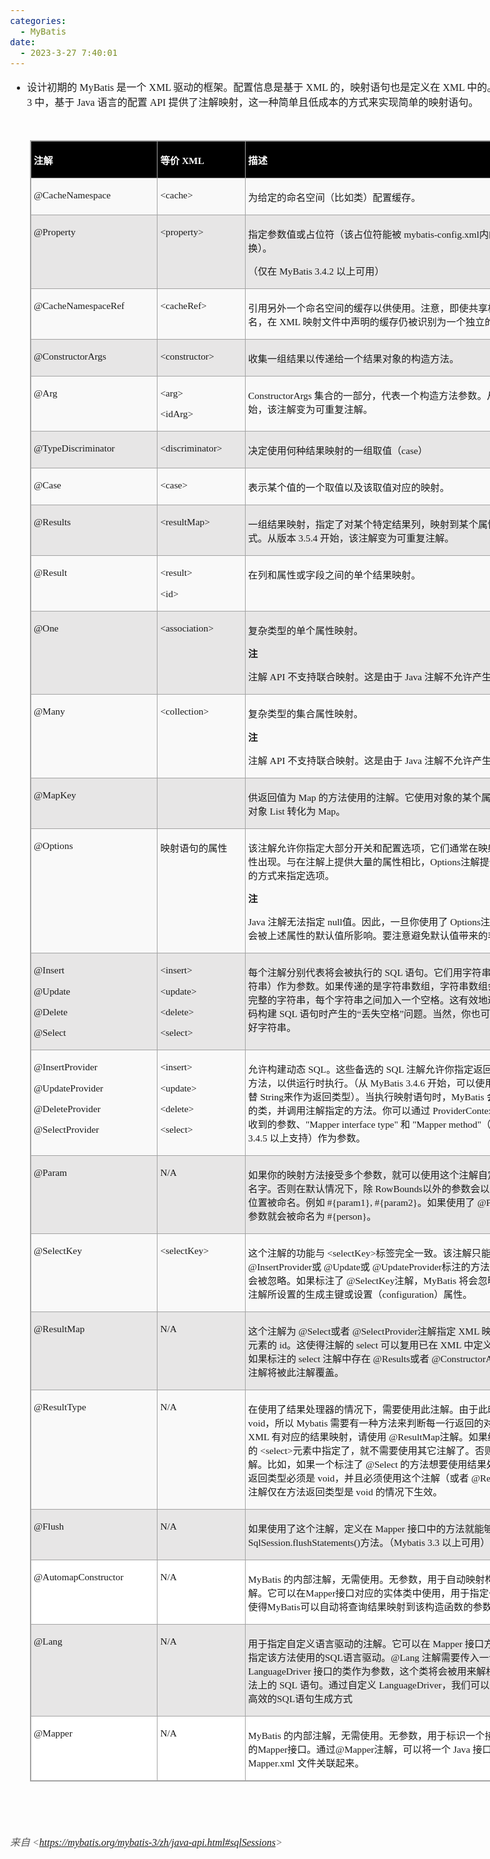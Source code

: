 ```yaml
---
categories:
  - MyBatis
date:
  - 2023-3-27 7:40:01
---
```


<body lang=zh-CN style='font-family:"Microsoft YaHei UI";font-size:12.0pt'>
<!--StartFragment-->

<div style='direction:ltr;border-width:100%'>

<div style='direction:ltr;margin-top:0in;margin-left:0in;width:9.0687in'>

<div style='direction:ltr;margin-top:0in;margin-left:0in;width:9.0687in'>

<ul type=disc style='direction:ltr;unicode-bidi:embed;margin-top:0in;
 margin-bottom:0in'>
 <li style='margin-top:0;margin-bottom:0;vertical-align:middle'><span
     style='font-family:"Microsoft YaHei UI";font-size:12.0pt'>设计初期的</span><span
     style='font-family:"Comic Sans MS";font-size:12.0pt'> MyBatis </span><span
     style='font-family:"Microsoft YaHei UI";font-size:12.0pt'>是一个</span><span
     style='font-family:"Comic Sans MS";font-size:12.0pt'> XML </span><span
     style='font-family:"Microsoft YaHei UI";font-size:12.0pt'>驱动的框架。配置信息是基于</span><span
     style='font-family:"Comic Sans MS";font-size:12.0pt'> XML </span><span
     style='font-family:"Microsoft YaHei UI";font-size:12.0pt'>的，映射语句也是定义在</span><span
     style='font-family:"Comic Sans MS";font-size:12.0pt'> XML </span><span
     style='font-family:"Microsoft YaHei UI";font-size:12.0pt'>中的。而在</span><span
     style='font-family:"Comic Sans MS";font-size:12.0pt'> MyBatis 3 </span><span
     style='font-family:"Microsoft YaHei UI";font-size:12.0pt'>中，基于</span><span
     style='font-family:"Comic Sans MS";font-size:12.0pt'> Java </span><span
     style='font-family:"Microsoft YaHei UI";font-size:12.0pt'>语言的配置</span><span
     style='font-family:"Comic Sans MS";font-size:12.0pt'> API </span><span
     style='font-family:"Microsoft YaHei UI";font-size:12.0pt'>提供了注解映射，这一种简单且低成本的方式来实现简单的映射语句。</span></li>
</ul>

<p style='margin-left:.375in;font-family:"Microsoft YaHei UI";
font-size:12.0pt'>&nbsp;</p>

<div style='direction:ltr'>

<table border=1 cellpadding=0 cellspacing=0 valign=top style='direction:ltr;
 border-collapse:collapse;border-style:solid;border-color:#A3A3A3;border-width:
 1pt;margin-left:.3333in' title="" summary="">
 <tr>
  <td style='border-style:solid;border-color:#A3A3A3;border-width:1pt;
  background-color:black;vertical-align:top;width:2.0145in;padding:2.0pt 3.0pt 2.0pt 3.0pt'>
  <p style='font-family:"Microsoft YaHei UI";font-size:11.5pt;
  color:white'><span style='font-weight:bold'>注解</span></p>
  </td>
  <td style='border-style:solid;border-color:#A3A3A3;border-width:1pt;
  background-color:black;vertical-align:top;width:1.3722in;padding:2.0pt 3.0pt 2.0pt 3.0pt'>
  <p style='font-size:11.5pt;color:white'><span style='font-weight:
  bold;font-family:"Microsoft YaHei UI"' lang=zh-CN>等价</span><span
  style='font-weight:bold;font-family:"Microsoft YaHei UI"' lang=en-US> </span><span
  style='font-weight:bold;font-family:"Comic Sans MS"' lang=zh-CN>XML</span></p>
  </td>
  <td style='border-style:solid;border-color:#A3A3A3;border-width:1pt;
  background-color:black;vertical-align:top;width:5.1347in;padding:2.0pt 3.0pt 2.0pt 3.0pt'>
  <p style='font-family:"Microsoft YaHei UI";font-size:11.5pt;
  color:white'><span style='font-weight:bold'>描述</span></p>
  </td>
 </tr>
 <tr>
  <td style='border-style:solid;border-color:#A3A3A3;border-width:1pt;
  background-color:#F9F9F9;vertical-align:top;width:2.0145in;padding:2.0pt 3.0pt 2.0pt 3.0pt'>
  <p style='font-family:"Comic Sans MS";font-size:11.5pt'>@CacheNamespace</p>
  </td>
  <td style='border-style:solid;border-color:#A3A3A3;border-width:1pt;
  background-color:#F9F9F9;vertical-align:top;width:1.3722in;padding:2.0pt 3.0pt 2.0pt 3.0pt'>
  <p style='font-family:"Comic Sans MS";font-size:11.5pt'>&lt;cache&gt;</p>
  </td>
  <td style='border-style:solid;border-color:#A3A3A3;border-width:1pt;
  background-color:#F9F9F9;vertical-align:top;width:5.1347in;padding:2.0pt 3.0pt 2.0pt 3.0pt'>
  <p style='font-family:"Microsoft YaHei UI";font-size:11.5pt'>为给定的命名空间（比如类）配置缓存。</p>
  </td>
 </tr>
 <tr>
  <td style='border-style:solid;border-color:#A3A3A3;border-width:1pt;
  background-color:#E7E6E6;vertical-align:top;width:2.0145in;padding:2.0pt 3.0pt 2.0pt 3.0pt'>
  <p style='font-family:"Comic Sans MS";font-size:11.5pt'>@Property</p>
  </td>
  <td style='border-style:solid;border-color:#A3A3A3;border-width:1pt;
  background-color:#E7E6E6;vertical-align:top;width:1.3722in;padding:2.0pt 3.0pt 2.0pt 3.0pt'>
  <p style='font-family:"Comic Sans MS";font-size:11.5pt'>&lt;property&gt;</p>
  </td>
  <td style='border-style:solid;border-color:#A3A3A3;border-width:1pt;
  background-color:#E7E6E6;vertical-align:top;width:5.2673in;padding:2.0pt 3.0pt 2.0pt 3.0pt'>
  <p style='font-size:11.5pt'><span style='font-family:"Microsoft YaHei UI"'>指定参数值或占位符（该占位符能被</span><span
  style='font-family:"Comic Sans MS"'> mybatis-config.xml</span><span
  style='font-family:"Microsoft YaHei UI"'>内的配置属性替换）。</span></p>
  <p style='font-size:11.5pt'><span style='font-family:"Microsoft YaHei UI"'>（仅在</span><span
  style='font-family:"Comic Sans MS"'> MyBatis 3.4.2 </span><span
  style='font-family:"Microsoft YaHei UI"'>以上可用）</span></p>
  </td>
 </tr>
 <tr>
  <td style='border-style:solid;border-color:#A3A3A3;border-width:1pt;
  background-color:#F9F9F9;vertical-align:top;width:2.0145in;padding:2.0pt 3.0pt 2.0pt 3.0pt'>
  <p style='font-family:"Comic Sans MS";font-size:11.5pt'>@CacheNamespaceRef</p>
  </td>
  <td style='border-style:solid;border-color:#A3A3A3;border-width:1pt;
  background-color:#F9F9F9;vertical-align:top;width:1.3722in;padding:2.0pt 3.0pt 2.0pt 3.0pt'>
  <p style='font-family:"Comic Sans MS";font-size:11.5pt'>&lt;cacheRef&gt;</p>
  </td>
  <td style='border-style:solid;border-color:#A3A3A3;border-width:1pt;
  background-color:#F9F9F9;vertical-align:top;width:5.2562in;padding:2.0pt 3.0pt 2.0pt 3.0pt'>
  <p style='font-size:11.5pt'><span style='font-family:"Microsoft YaHei UI"'>引用另外一个命名空间的缓存以供使用。注意，即使共享相同的全限定类名，在</span><span
  style='font-family:"Comic Sans MS"'> XML </span><span style='font-family:
  "Microsoft YaHei UI"'>映射文件中声明的缓存仍被识别为一个独立的命名空间。</span></p>
  </td>
 </tr>
 <tr>
  <td style='border-style:solid;border-color:#A3A3A3;border-width:1pt;
  background-color:#E7E6E6;vertical-align:top;width:2.0145in;padding:2.0pt 3.0pt 2.0pt 3.0pt'>
  <p style='font-family:"Comic Sans MS";font-size:11.5pt'>@ConstructorArgs</p>
  </td>
  <td style='border-style:solid;border-color:#A3A3A3;border-width:1pt;
  background-color:#E7E6E6;vertical-align:top;width:1.3722in;padding:2.0pt 3.0pt 2.0pt 3.0pt'>
  <p style='font-family:"Comic Sans MS";font-size:11.5pt'>&lt;constructor&gt;</p>
  </td>
  <td style='border-style:solid;border-color:#A3A3A3;border-width:1pt;
  background-color:#E7E6E6;vertical-align:top;width:5.1347in;padding:2.0pt 3.0pt 2.0pt 3.0pt'>
  <p style='font-family:"Microsoft YaHei UI";font-size:11.5pt'>收集一组结果以传递给一个结果对象的构造方法。</p>
  </td>
 </tr>
 <tr>
  <td style='border-style:solid;border-color:#A3A3A3;border-width:1pt;
  background-color:#F9F9F9;vertical-align:top;width:2.0145in;padding:2.0pt 3.0pt 2.0pt 3.0pt'>
  <p style='font-family:"Comic Sans MS";font-size:11.5pt'>@Arg</p>
  </td>
  <td style='border-style:solid;border-color:#A3A3A3;border-width:1pt;
  background-color:#F9F9F9;vertical-align:top;width:1.3722in;padding:2.0pt 3.0pt 2.0pt 3.0pt'>
  <p style='font-family:"Comic Sans MS";font-size:11.5pt'>&lt;arg&gt;</p>
  <p style='font-family:"Comic Sans MS";font-size:11.5pt'>&lt;idArg&gt;</p>
  </td>
  <td style='border-style:solid;border-color:#A3A3A3;border-width:1pt;
  background-color:#F9F9F9;vertical-align:top;width:5.2173in;padding:2.0pt 3.0pt 2.0pt 3.0pt'>
  <p style='font-size:11.5pt'><span style='font-family:"Comic Sans MS"'>ConstructorArgs
  </span><span style='font-family:"Microsoft YaHei UI"'>集合的一部分，代表一个构造方法参数。从版本</span><span
  style='font-family:"Comic Sans MS"'> 3.5.4 </span><span style='font-family:
  "Microsoft YaHei UI"'>开始，该注解变为可重复注解。</span></p>
  </td>
 </tr>
 <tr>
  <td style='border-style:solid;border-color:#A3A3A3;border-width:1pt;
  background-color:#E7E6E6;vertical-align:top;width:2.0145in;padding:2.0pt 3.0pt 2.0pt 3.0pt'>
  <p style='font-family:"Comic Sans MS";font-size:11.5pt'>@TypeDiscriminator</p>
  </td>
  <td style='border-style:solid;border-color:#A3A3A3;border-width:1pt;
  background-color:#E7E6E6;vertical-align:top;width:1.3722in;padding:2.0pt 3.0pt 2.0pt 3.0pt'>
  <p style='font-family:"Comic Sans MS";font-size:11.5pt'>&lt;discriminator&gt;</p>
  </td>
  <td style='border-style:solid;border-color:#A3A3A3;border-width:1pt;
  background-color:#E7E6E6;vertical-align:top;width:5.1347in;padding:2.0pt 3.0pt 2.0pt 3.0pt'>
  <p style='font-size:11.5pt'><span style='font-family:"Microsoft YaHei UI"'>决定使用何种结果映射的一组取值（</span><span
  style='font-family:"Comic Sans MS"'>case</span><span style='font-family:"Microsoft YaHei UI"'>）</span></p>
  </td>
 </tr>
 <tr>
  <td style='border-style:solid;border-color:#A3A3A3;border-width:1pt;
  background-color:#F9F9F9;vertical-align:top;width:2.0145in;padding:2.0pt 3.0pt 2.0pt 3.0pt'>
  <p style='font-family:"Comic Sans MS";font-size:11.5pt'>@Case</p>
  </td>
  <td style='border-style:solid;border-color:#A3A3A3;border-width:1pt;
  background-color:#F9F9F9;vertical-align:top;width:1.3722in;padding:2.0pt 3.0pt 2.0pt 3.0pt'>
  <p style='font-family:"Comic Sans MS";font-size:11.5pt'>&lt;case&gt;</p>
  </td>
  <td style='border-style:solid;border-color:#A3A3A3;border-width:1pt;
  background-color:#F9F9F9;vertical-align:top;width:5.1347in;padding:2.0pt 3.0pt 2.0pt 3.0pt'>
  <p style='font-family:"Microsoft YaHei UI";font-size:11.5pt'>表示某个值的一个取值以及该取值对应的映射。</p>
  </td>
 </tr>
 <tr>
  <td style='border-style:solid;border-color:#A3A3A3;border-width:1pt;
  background-color:#E7E6E6;vertical-align:top;width:2.0145in;padding:2.0pt 3.0pt 2.0pt 3.0pt'>
  <p style='font-family:"Comic Sans MS";font-size:11.5pt'>@Results</p>
  </td>
  <td style='border-style:solid;border-color:#A3A3A3;border-width:1pt;
  background-color:#E7E6E6;vertical-align:top;width:1.3722in;padding:2.0pt 3.0pt 2.0pt 3.0pt'>
  <p style='font-family:"Comic Sans MS";font-size:11.5pt'>&lt;resultMap&gt;</p>
  </td>
  <td style='border-style:solid;border-color:#A3A3A3;border-width:1pt;
  background-color:#E7E6E6;vertical-align:top;width:5.1631in;padding:2.0pt 3.0pt 2.0pt 3.0pt'>
  <p style='font-size:11.5pt'><span style='font-family:"Microsoft YaHei UI"'>一组结果映射，指定了对某个特定结果列，映射到某个属性或字段的方式。从版本</span><span
  style='font-family:"Comic Sans MS"'> 3.5.4 </span><span style='font-family:
  "Microsoft YaHei UI"'>开始，该注解变为可重复注解。</span></p>
  </td>
 </tr>
 <tr>
  <td style='border-style:solid;border-color:#A3A3A3;border-width:1pt;
  background-color:#F9F9F9;vertical-align:top;width:2.0145in;padding:2.0pt 3.0pt 2.0pt 3.0pt'>
  <p style='font-family:"Comic Sans MS";font-size:11.5pt'>@Result</p>
  </td>
  <td style='border-style:solid;border-color:#A3A3A3;border-width:1pt;
  background-color:#F9F9F9;vertical-align:top;width:1.3722in;padding:2.0pt 3.0pt 2.0pt 3.0pt'>
  <p style='font-family:"Comic Sans MS";font-size:11.5pt'>&lt;result&gt;</p>
  <p style='font-family:"Comic Sans MS";font-size:11.5pt'>&lt;id&gt;</p>
  </td>
  <td style='border-style:solid;border-color:#A3A3A3;border-width:1pt;
  background-color:#F9F9F9;vertical-align:top;width:5.1347in;padding:2.0pt 3.0pt 2.0pt 3.0pt'>
  <p style='font-family:"Microsoft YaHei UI";font-size:11.5pt'>在列和属性或字段之间的单个结果映射。</p>
  </td>
 </tr>
 <tr>
  <td style='border-style:solid;border-color:#A3A3A3;border-width:1pt;
  background-color:#E7E6E6;vertical-align:top;width:2.0145in;padding:2.0pt 3.0pt 2.0pt 3.0pt'>
  <p style='font-family:"Comic Sans MS";font-size:11.5pt'>@One</p>
  </td>
  <td style='border-style:solid;border-color:#A3A3A3;border-width:1pt;
  background-color:#E7E6E6;vertical-align:top;width:1.3722in;padding:2.0pt 3.0pt 2.0pt 3.0pt'>
  <p style='font-family:"Comic Sans MS";font-size:11.5pt'>&lt;association&gt;</p>
  </td>
  <td style='border-style:solid;border-color:#A3A3A3;border-width:1pt;
  background-color:#E7E6E6;vertical-align:top;width:5.1631in;padding:2.0pt 3.0pt 2.0pt 3.0pt'>
  <p style='font-family:"Microsoft YaHei UI";font-size:11.5pt'>复杂类型的单个属性映射。</p>
  <p style='font-family:"Microsoft YaHei UI";font-size:11.5pt'><span
  style='font-weight:bold'>注</span></p>
  <p style='font-size:11.5pt'><span style='font-family:"Microsoft YaHei UI"'>注解</span><span
  style='font-family:"Comic Sans MS"'> API </span><span style='font-family:
  "Microsoft YaHei UI"'>不支持联合映射。这是由于</span><span style='font-family:"Comic Sans MS"'>
  Java </span><span style='font-family:"Microsoft YaHei UI"'>注解不允许产生循环引用。</span></p>
  </td>
 </tr>
 <tr>
  <td style='border-style:solid;border-color:#A3A3A3;border-width:1pt;
  background-color:#F9F9F9;vertical-align:top;width:2.0145in;padding:2.0pt 3.0pt 2.0pt 3.0pt'>
  <p style='font-family:"Comic Sans MS";font-size:11.5pt'>@Many</p>
  </td>
  <td style='border-style:solid;border-color:#A3A3A3;border-width:1pt;
  background-color:#F9F9F9;vertical-align:top;width:1.3722in;padding:2.0pt 3.0pt 2.0pt 3.0pt'>
  <p style='font-family:"Comic Sans MS";font-size:11.5pt'>&lt;collection&gt;</p>
  </td>
  <td style='border-style:solid;border-color:#A3A3A3;border-width:1pt;
  background-color:#F9F9F9;vertical-align:top;width:5.1631in;padding:2.0pt 3.0pt 2.0pt 3.0pt'>
  <p style='font-family:"Microsoft YaHei UI";font-size:11.5pt'>复杂类型的集合属性映射。</p>
  <p style='font-family:"Microsoft YaHei UI";font-size:11.5pt'><span
  style='font-weight:bold'>注</span></p>
  <p style='font-size:11.5pt'><span style='font-family:"Microsoft YaHei UI"'>注解</span><span
  style='font-family:"Comic Sans MS"'> API </span><span style='font-family:
  "Microsoft YaHei UI"'>不支持联合映射。这是由于</span><span style='font-family:"Comic Sans MS"'>
  Java </span><span style='font-family:"Microsoft YaHei UI"'>注解不允许产生循环引用。</span></p>
  </td>
 </tr>
 <tr>
  <td style='border-style:solid;border-color:#A3A3A3;border-width:1pt;
  background-color:#E7E6E6;vertical-align:top;width:2.0145in;padding:2.0pt 3.0pt 2.0pt 3.0pt'>
  <p style='font-family:"Comic Sans MS";font-size:11.5pt'>@MapKey</p>
  </td>
  <td style='border-style:solid;border-color:#A3A3A3;border-width:1pt;
  background-color:#E7E6E6;vertical-align:top;width:1.3722in;padding:2.0pt 3.0pt 2.0pt 3.0pt'>
  <p style='font-family:"Comic Sans MS";font-size:11.5pt'>&nbsp;</p>
  </td>
  <td style='border-style:solid;border-color:#A3A3A3;border-width:1pt;
  background-color:#E7E6E6;vertical-align:top;width:5.1659in;padding:2.0pt 3.0pt 2.0pt 3.0pt'>
  <p style='font-size:11.5pt'><span style='font-family:"Microsoft YaHei UI"'>供返回值为</span><span
  style='font-family:"Comic Sans MS"'> Map </span><span style='font-family:
  "Microsoft YaHei UI"'>的方法使用的注解。它使用对象的某个属性作为</span><span style='font-family:
  "Comic Sans MS"'> key</span><span style='font-family:"Microsoft YaHei UI"'>，将对象</span><span
  style='font-family:"Comic Sans MS"'> List </span><span style='font-family:
  "Microsoft YaHei UI"'>转化为</span><span style='font-family:"Comic Sans MS"'>
  Map</span><span style='font-family:"Microsoft YaHei UI"'>。</span></p>
  </td>
 </tr>
 <tr>
  <td style='border-style:solid;border-color:#A3A3A3;border-width:1pt;
  background-color:#F9F9F9;vertical-align:top;width:2.0145in;padding:2.0pt 3.0pt 2.0pt 3.0pt'>
  <p style='font-family:"Comic Sans MS";font-size:11.5pt'>@Options</p>
  </td>
  <td style='border-style:solid;border-color:#A3A3A3;border-width:1pt;
  background-color:#F9F9F9;vertical-align:top;width:1.3722in;padding:2.0pt 3.0pt 2.0pt 3.0pt'>
  <p style='font-family:"Microsoft YaHei UI";font-size:11.5pt'>映射语句的属性</p>
  </td>
  <td style='border-style:solid;border-color:#A3A3A3;border-width:1pt;
  background-color:#F9F9F9;vertical-align:top;width:5.2673in;padding:2.0pt 3.0pt 2.0pt 3.0pt'>
  <p style='font-size:11.5pt'><span style='font-family:"Microsoft YaHei UI"'>该注解允许你指定大部分开关和配置选项，它们通常在映射语句上作为属性出现。与在注解上提供大量的属性相比，</span><span
  style='font-family:"Comic Sans MS"'>Options</span><span style='font-family:
  "Microsoft YaHei UI"'>注解提供了一致、清晰的方式来指定选项。</span></p>
  <p style='font-family:"Microsoft YaHei UI";font-size:11.5pt'><span
  style='font-weight:bold'>注</span></p>
  <p style='font-size:11.5pt'><span style='font-family:"Comic Sans MS"'>Java
  </span><span style='font-family:"Microsoft YaHei UI"'>注解无法指定</span><span
  style='font-family:"Comic Sans MS"'> null</span><span style='font-family:
  "Microsoft YaHei UI"'>值。因此，一旦你使用了</span><span style='font-family:"Comic Sans MS"'>
  Options</span><span style='font-family:"Microsoft YaHei UI"'>注解，你的语句就会被上述属性的默认值所影响。要注意避免默认值带来的非预期行为。
  </span></p>
  </td>
 </tr>
 <tr>
  <td style='border-style:solid;border-color:#A3A3A3;border-width:1pt;
  background-color:#E7E6E6;vertical-align:top;width:2.0145in;padding:2.0pt 3.0pt 2.0pt 3.0pt'>
  <p style='font-family:"Comic Sans MS";font-size:11.5pt'>@Insert</p>
  <p style='font-family:"Comic Sans MS";font-size:11.5pt'>@Update</p>
  <p style='font-family:"Comic Sans MS";font-size:11.5pt'>@Delete</p>
  <p style='font-family:"Comic Sans MS";font-size:11.5pt'>@Select</p>
  </td>
  <td style='border-style:solid;border-color:#A3A3A3;border-width:1pt;
  background-color:#E7E6E6;vertical-align:top;width:1.3722in;padding:2.0pt 3.0pt 2.0pt 3.0pt'>
  <p style='font-family:"Comic Sans MS";font-size:11.5pt'>&lt;insert&gt;</p>
  <p style='font-family:"Comic Sans MS";font-size:11.5pt'>&lt;update&gt;</p>
  <p style='font-family:"Comic Sans MS";font-size:11.5pt'>&lt;delete&gt;</p>
  <p style='font-family:"Comic Sans MS";font-size:11.5pt'>&lt;select&gt;</p>
  </td>
  <td style='border-style:solid;border-color:#A3A3A3;border-width:1pt;
  background-color:#E7E6E6;vertical-align:top;width:5.2562in;padding:2.0pt 3.0pt 2.0pt 3.0pt'>
  <p style='font-size:11.5pt'><span style='font-family:"Microsoft YaHei UI"'>每个注解分别代表将会被执行的</span><span
  style='font-family:"Comic Sans MS"'> SQL </span><span style='font-family:
  "Microsoft YaHei UI"'>语句。它们用字符串数组（或单个字符串）作为参数。如果传递的是字符串数组，字符串数组会被连接成单个完整的字符串，每个字符串之间加入一个空格。这有效地避免了用</span><span
  style='font-family:"Comic Sans MS"'> Java </span><span style='font-family:
  "Microsoft YaHei UI"'>代码构建</span><span style='font-family:"Comic Sans MS"'>
  SQL </span><span style='font-family:"Microsoft YaHei UI"'>语句时产生的“丢失空格”问题。当然，你也可以提前手动连接好字符串。</span></p>
  </td>
 </tr>
 <tr>
  <td style='border-style:solid;border-color:#A3A3A3;border-width:1pt;
  background-color:#F9F9F9;vertical-align:top;width:2.0145in;padding:2.0pt 3.0pt 2.0pt 3.0pt'>
  <p style='font-family:"Comic Sans MS";font-size:11.5pt'>@InsertProvider</p>
  <p style='font-family:"Comic Sans MS";font-size:11.5pt'>@UpdateProvider</p>
  <p style='font-family:"Comic Sans MS";font-size:11.5pt'>@DeleteProvider</p>
  <p style='font-family:"Comic Sans MS";font-size:11.5pt'>@SelectProvider</p>
  </td>
  <td style='border-style:solid;border-color:#A3A3A3;border-width:1pt;
  background-color:#F9F9F9;vertical-align:top;width:1.3722in;padding:2.0pt 3.0pt 2.0pt 3.0pt'>
  <p style='font-family:"Comic Sans MS";font-size:11.5pt'>&lt;insert&gt;</p>
  <p style='font-family:"Comic Sans MS";font-size:11.5pt'>&lt;update&gt;</p>
  <p style='font-family:"Comic Sans MS";font-size:11.5pt'>&lt;delete&gt;</p>
  <p style='font-family:"Comic Sans MS";font-size:11.5pt'>&lt;select&gt;</p>
  </td>
  <td style='border-style:solid;border-color:#A3A3A3;border-width:1pt;
  background-color:#F9F9F9;vertical-align:top;width:5.2625in;padding:2.0pt 3.0pt 2.0pt 3.0pt'>
  <p style='font-size:11.5pt'><span style='font-family:"Microsoft YaHei UI"'>允许构建动态</span><span
  style='font-family:"Comic Sans MS"'> SQL</span><span style='font-family:"Microsoft YaHei UI"'>。这些备选的</span><span
  style='font-family:"Comic Sans MS"'> SQL </span><span style='font-family:
  "Microsoft YaHei UI"'>注解允许你指定返回</span><span style='font-family:"Comic Sans MS"'>
  SQL </span><span style='font-family:"Microsoft YaHei UI"'>语句的类和方法，以供运行时执行。（从</span><span
  style='font-family:"Comic Sans MS"'> MyBatis 3.4.6 </span><span
  style='font-family:"Microsoft YaHei UI"'>开始，可以使用</span><span
  style='font-family:"Comic Sans MS"'> CharSequence</span><span
  style='font-family:"Microsoft YaHei UI"'>代替&nbsp;</span><span
  style='font-family:"Comic Sans MS"'>String</span><span style='font-family:
  "Microsoft YaHei UI"'>来作为返回类型）。当执行映射语句时，</span><span style='font-family:"Comic Sans MS"'>MyBatis
  </span><span style='font-family:"Microsoft YaHei UI"'>会实例化注解指定的类，并调用注解指定的方法。你可以通过</span><span
  style='font-family:"Comic Sans MS"'> ProviderContext</span><span
  style='font-family:"Microsoft YaHei UI"'>传递映射方法接收到的参数、</span><span
  style='font-family:"Comic Sans MS"'>&quot;Mapper interface type&quot; </span><span
  style='font-family:"Microsoft YaHei UI"'>和</span><span style='font-family:
  "Comic Sans MS"'> &quot;Mapper method&quot;</span><span style='font-family:
  "Microsoft YaHei UI"'>（仅在</span><span style='font-family:"Comic Sans MS"'>
  MyBatis 3.4.5 </span><span style='font-family:"Microsoft YaHei UI"'>以上支持）作为参数。</span></p>
  </td>
 </tr>
 <tr>
  <td style='border-style:solid;border-color:#A3A3A3;border-width:1pt;
  background-color:#E7E6E6;vertical-align:top;width:2.0145in;padding:2.0pt 3.0pt 2.0pt 3.0pt'>
  <p style='font-family:"Comic Sans MS";font-size:11.5pt'>@Param</p>
  </td>
  <td style='border-style:solid;border-color:#A3A3A3;border-width:1pt;
  background-color:#E7E6E6;vertical-align:top;width:1.3722in;padding:2.0pt 3.0pt 2.0pt 3.0pt'>
  <p style='font-family:"Comic Sans MS";font-size:11.5pt'>N/A</p>
  </td>
  <td style='border-style:solid;border-color:#A3A3A3;border-width:1pt;
  background-color:#E7E6E6;vertical-align:top;width:5.2562in;padding:2.0pt 3.0pt 2.0pt 3.0pt'>
  <p style='font-size:11.5pt'><span style='font-family:"Microsoft YaHei UI"'>如果你的映射方法接受多个参数，就可以使用这个注解自定义每个参数的名字。否则在默认情况下，除</span><span
  style='font-family:"Comic Sans MS"'> RowBounds</span><span style='font-family:
  "Microsoft YaHei UI"'>以外的参数会以</span><span style='font-family:"Comic Sans MS"'>
  &quot;param&quot; </span><span style='font-family:"Microsoft YaHei UI"'>加参数位置被命名。例如</span><span
  style='font-family:"Comic Sans MS"'> #{param1}, #{param2}</span><span
  style='font-family:"Microsoft YaHei UI"'>。如果使用了</span><span style='font-family:
  "Comic Sans MS"'> @Param(&quot;person&quot;)</span><span style='font-family:
  "Microsoft YaHei UI"'>，参数就会被命名为</span><span style='font-family:"Comic Sans MS"'>
  #{person}</span><span style='font-family:"Microsoft YaHei UI"'>。</span></p>
  </td>
 </tr>
 <tr>
  <td style='border-style:solid;border-color:#A3A3A3;border-width:1pt;
  background-color:#F9F9F9;vertical-align:top;width:2.0145in;padding:2.0pt 3.0pt 2.0pt 3.0pt'>
  <p style='font-family:"Comic Sans MS";font-size:11.5pt'>@SelectKey</p>
  </td>
  <td style='border-style:solid;border-color:#A3A3A3;border-width:1pt;
  background-color:#F9F9F9;vertical-align:top;width:1.3722in;padding:2.0pt 3.0pt 2.0pt 3.0pt'>
  <p style='font-family:"Comic Sans MS";font-size:11.5pt'>&lt;selectKey&gt;</p>
  </td>
  <td style='border-style:solid;border-color:#A3A3A3;border-width:1pt;
  background-color:#F9F9F9;vertical-align:top;width:5.2638in;padding:2.0pt 3.0pt 2.0pt 3.0pt'>
  <p style='font-size:11.5pt'><span style='font-family:"Microsoft YaHei UI"'>这个注解的功能与</span><span
  style='font-family:"Comic Sans MS"'> &lt;selectKey&gt;</span><span
  style='font-family:"Microsoft YaHei UI"'>标签完全一致。该注解只能在</span><span
  style='font-family:"Comic Sans MS"'> @Insert</span><span style='font-family:
  "Microsoft YaHei UI"'>或</span><span style='font-family:"Comic Sans MS"'>
  @InsertProvider</span><span style='font-family:"Microsoft YaHei UI"'>或</span><span
  style='font-family:"Comic Sans MS"'> @Update</span><span style='font-family:
  "Microsoft YaHei UI"'>或</span><span style='font-family:"Comic Sans MS"'>
  @UpdateProvider</span><span style='font-family:"Microsoft YaHei UI"'>标注的方法上使用，否则将会被忽略。如果标注了</span><span
  style='font-family:"Comic Sans MS"'> @SelectKey</span><span style='font-family:
  "Microsoft YaHei UI"'>注解，</span><span style='font-family:"Comic Sans MS"'>MyBatis
  </span><span style='font-family:"Microsoft YaHei UI"'>将会忽略掉由</span><span
  style='font-family:"Comic Sans MS"'> @Options</span><span style='font-family:
  "Microsoft YaHei UI"'>注解所设置的生成主键或设置（</span><span style='font-family:"Comic Sans MS"'>configuration</span><span
  style='font-family:"Microsoft YaHei UI"'>）属性。</span></p>
  </td>
 </tr>
 <tr>
  <td style='border-style:solid;border-color:#A3A3A3;border-width:1pt;
  background-color:#E7E6E6;vertical-align:top;width:2.0145in;padding:2.0pt 3.0pt 2.0pt 3.0pt'>
  <p style='font-family:"Comic Sans MS";font-size:11.5pt'>@ResultMap</p>
  </td>
  <td style='border-style:solid;border-color:#A3A3A3;border-width:1pt;
  background-color:#E7E6E6;vertical-align:top;width:1.3722in;padding:2.0pt 3.0pt 2.0pt 3.0pt'>
  <p style='font-family:"Comic Sans MS";font-size:11.5pt'>N/A</p>
  </td>
  <td style='border-style:solid;border-color:#A3A3A3;border-width:1pt;
  background-color:#E7E6E6;vertical-align:top;width:5.2298in;padding:2.0pt 3.0pt 2.0pt 3.0pt'>
  <p style='font-size:11.5pt'><span style='font-family:"Microsoft YaHei UI"'>这个注解为</span><span
  style='font-family:"Comic Sans MS"'> @Select</span><span style='font-family:
  "Microsoft YaHei UI"'>或者</span><span style='font-family:"Comic Sans MS"'>
  @SelectProvider</span><span style='font-family:"Microsoft YaHei UI"'>注解指定</span><span
  style='font-family:"Comic Sans MS"'> XML </span><span style='font-family:
  "Microsoft YaHei UI"'>映射中</span><span style='font-family:"Comic Sans MS"'>
  &lt;resultMap&gt;</span><span style='font-family:"Microsoft YaHei UI"'>元素的</span><span
  style='font-family:"Comic Sans MS"'> id</span><span style='font-family:"Microsoft YaHei UI"'>。这使得注解的</span><span
  style='font-family:"Comic Sans MS"'> select </span><span style='font-family:
  "Microsoft YaHei UI"'>可以复用已在</span><span style='font-family:"Comic Sans MS"'>
  XML </span><span style='font-family:"Microsoft YaHei UI"'>中定义的</span><span
  style='font-family:"Comic Sans MS"'> ResultMap</span><span style='font-family:
  "Microsoft YaHei UI"'>。如果标注的</span><span style='font-family:"Comic Sans MS"'>
  select </span><span style='font-family:"Microsoft YaHei UI"'>注解中存在</span><span
  style='font-family:"Comic Sans MS"'> @Results</span><span style='font-family:
  "Microsoft YaHei UI"'>或者</span><span style='font-family:"Comic Sans MS"'>
  @ConstructorArgs</span><span style='font-family:"Microsoft YaHei UI"'>注解，这两个注解将被此注解覆盖。</span></p>
  </td>
 </tr>
 <tr>
  <td style='border-style:solid;border-color:#A3A3A3;border-width:1pt;
  background-color:#F9F9F9;vertical-align:top;width:2.0145in;padding:2.0pt 3.0pt 2.0pt 3.0pt'>
  <p style='font-family:"Comic Sans MS";font-size:11.5pt'>@ResultType</p>
  </td>
  <td style='border-style:solid;border-color:#A3A3A3;border-width:1pt;
  background-color:#F9F9F9;vertical-align:top;width:1.3722in;padding:2.0pt 3.0pt 2.0pt 3.0pt'>
  <p style='font-family:"Comic Sans MS";font-size:11.5pt'>N/A</p>
  </td>
  <td style='border-style:solid;border-color:#A3A3A3;border-width:1pt;
  background-color:#F9F9F9;vertical-align:top;width:5.2673in;padding:2.0pt 3.0pt 2.0pt 3.0pt'>
  <p style='font-size:11.5pt'><span style='font-family:"Microsoft YaHei UI"'>在使用了结果处理器的情况下，需要使用此注解。由于此时的返回类型为</span><span
  style='font-family:"Comic Sans MS"'> void</span><span style='font-family:
  "Microsoft YaHei UI"'>，所以</span><span style='font-family:"Comic Sans MS"'>
  Mybatis </span><span style='font-family:"Microsoft YaHei UI"'>需要有一种方法来判断每一行返回的对象类型。如果在</span><span
  style='font-family:"Comic Sans MS"'> XML </span><span style='font-family:
  "Microsoft YaHei UI"'>有对应的结果映射，请使用</span><span style='font-family:"Comic Sans MS"'>
  @ResultMap</span><span style='font-family:"Microsoft YaHei UI"'>注解。如果结果类型在</span><span
  style='font-family:"Comic Sans MS"'> XML </span><span style='font-family:
  "Microsoft YaHei UI"'>的</span><span style='font-family:"Comic Sans MS"'>
  &lt;select&gt;</span><span style='font-family:"Microsoft YaHei UI"'>元素中指定了，就不需要使用其它注解了。否则就需要使用此注解。比如，如果一个标注了</span><span
  style='font-family:"Comic Sans MS"'> @Select </span><span style='font-family:
  "Microsoft YaHei UI"'>的方法想要使用结果处理器，那么它的返回类型必须是</span><span style='font-family:
  "Comic Sans MS"'> void</span><span style='font-family:"Microsoft YaHei UI"'>，并且必须使用这个注解（或者</span><span
  style='font-family:"Comic Sans MS"'> @ResultMap</span><span style='font-family:
  "Microsoft YaHei UI"'>）。这个注解仅在方法返回类型是</span><span style='font-family:"Comic Sans MS"'>
  void </span><span style='font-family:"Microsoft YaHei UI"'>的情况下生效。</span></p>
  </td>
 </tr>
 <tr>
  <td style='border-style:solid;border-color:#A3A3A3;border-width:1pt;
  background-color:#E7E6E6;vertical-align:top;width:2.0145in;padding:2.0pt 3.0pt 2.0pt 3.0pt'>
  <p style='font-family:"Comic Sans MS";font-size:11.5pt'>@Flush</p>
  </td>
  <td style='border-style:solid;border-color:#A3A3A3;border-width:1pt;
  background-color:#E7E6E6;vertical-align:top;width:1.3722in;padding:2.0pt 3.0pt 2.0pt 3.0pt'>
  <p style='font-family:"Comic Sans MS";font-size:11.5pt'>N/A</p>
  </td>
  <td style='border-style:solid;border-color:#A3A3A3;border-width:1pt;
  background-color:#E7E6E6;vertical-align:top;width:5.1631in;padding:2.0pt 3.0pt 2.0pt 3.0pt'>
  <p style='font-size:11.5pt'><span style='font-family:"Microsoft YaHei UI"'
  lang=zh-CN>如果使用了这个注解，定义在</span><span style='font-family:"Comic Sans MS"'
  lang=zh-CN> Mapper </span><span style='font-family:"Microsoft YaHei UI"'
  lang=zh-CN>接口中的方法就能够调用</span><span style='font-family:"Comic Sans MS"'
  lang=zh-CN> SqlSession</span><span style='font-family:"Comic Sans MS"'
  lang=en-US>.</span><span style='font-family:"Comic Sans MS"' lang=zh-CN>flushStatements()</span><span
  style='font-family:"Microsoft YaHei UI"' lang=zh-CN>方法。（</span><span
  style='font-family:"Comic Sans MS"' lang=zh-CN>Mybatis 3.3 </span><span
  style='font-family:"Microsoft YaHei UI"' lang=zh-CN>以上可用）</span></p>
  </td>
 </tr>
 <tr>
  <td style='border-style:solid;border-color:#A3A3A3;border-width:1pt;
  background-color:white;vertical-align:top;width:2.0145in;padding:2.0pt 3.0pt 2.0pt 3.0pt'>
  <p style='font-family:"Comic Sans MS";font-size:11.5pt'><span
  lang=en-US>@</span><span lang=zh-CN>AutomapConstructor</span></p>
  </td>
  <td style='border-style:solid;border-color:#A3A3A3;border-width:1pt;
  background-color:white;vertical-align:top;width:1.3722in;padding:2.0pt 3.0pt 2.0pt 3.0pt'>
  <p style='font-family:"Comic Sans MS";font-size:11.5pt'>N/A</p>
  </td>
  <td style='border-style:solid;border-color:#A3A3A3;border-width:1pt;
  background-color:white;vertical-align:top;width:5.2673in;padding:2.0pt 3.0pt 2.0pt 3.0pt'>
  <p style='font-size:11.5pt'><span style='font-family:"Comic Sans MS"'
  lang=en-US>MyBatis </span><span style='font-family:"Microsoft YaHei UI"'
  lang=zh-CN>的内部注解，无需使用。无参数，用于自动映射构造函数参数的注解。它可以在</span><span style='font-family:
  "Comic Sans MS"' lang=zh-CN>Mapper</span><span style='font-family:"Microsoft YaHei UI"'
  lang=zh-CN>接口对应的实体类中使用，用于指定一个构造函数，使得</span><span style='font-family:"Comic Sans MS"'
  lang=zh-CN>MyBatis</span><span style='font-family:"Microsoft YaHei UI"'
  lang=zh-CN>可以自动将查询结果映射到该构造函数的参数上</span></p>
  </td>
 </tr>
 <tr>
  <td style='border-style:solid;border-color:#A3A3A3;border-width:1pt;
  background-color:#E7E6E6;vertical-align:top;width:2.0145in;padding:2.0pt 3.0pt 2.0pt 3.0pt'>
  <p style='font-family:"Comic Sans MS";font-size:11.5pt'><span
  lang=en-US>@</span><span lang=zh-CN>Lang</span></p>
  </td>
  <td style='border-style:solid;border-color:#A3A3A3;border-width:1pt;
  background-color:#E7E6E6;vertical-align:top;width:1.3722in;padding:2.0pt 3.0pt 2.0pt 3.0pt'>
  <p style='font-family:"Comic Sans MS";font-size:11.5pt'>N/A</p>
  </td>
  <td style='border-style:solid;border-color:#A3A3A3;border-width:1pt;
  background-color:#E7E6E6;vertical-align:top;width:5.2673in;padding:2.0pt 3.0pt 2.0pt 3.0pt'>
  <p style='font-size:11.5pt'><span style='font-family:"Microsoft YaHei UI"'
  lang=zh-CN>用于指定自定义语言驱动的注解。它可以在</span><span style='font-family:"Comic Sans MS"'
  lang=en-US> </span><span style='font-family:"Comic Sans MS"' lang=zh-CN>Mapper</span><span
  style='font-family:"Comic Sans MS"' lang=en-US> </span><span
  style='font-family:"Microsoft YaHei UI"' lang=zh-CN>接口方法上使用，用于指定该方法使用的</span><span
  style='font-family:"Comic Sans MS"' lang=zh-CN>SQL</span><span
  style='font-family:"Microsoft YaHei UI"' lang=zh-CN>语言驱动。</span><span
  style='font-family:"Comic Sans MS"' lang=zh-CN>@Lang</span><span
  style='font-family:"Comic Sans MS"' lang=en-US> </span><span
  style='font-family:"Microsoft YaHei UI"' lang=zh-CN>注解需要传入一个实现了</span><span
  style='font-family:"Comic Sans MS"' lang=en-US> </span><span
  style='font-family:"Comic Sans MS"' lang=zh-CN>LanguageDriver</span><span
  style='font-family:"Comic Sans MS"' lang=en-US> </span><span
  style='font-family:"Microsoft YaHei UI"' lang=zh-CN>接口的类作为参数，这个类将会被用来解析</span><span
  style='font-family:"Comic Sans MS"' lang=en-US> </span><span
  style='font-family:"Comic Sans MS"' lang=zh-CN>Mapper</span><span
  style='font-family:"Comic Sans MS"' lang=en-US> </span><span
  style='font-family:"Microsoft YaHei UI"' lang=zh-CN>接口方法上的</span><span
  style='font-family:"Comic Sans MS"' lang=en-US> </span><span
  style='font-family:"Comic Sans MS"' lang=zh-CN>SQL</span><span
  style='font-family:"Comic Sans MS"' lang=en-US> </span><span
  style='font-family:"Microsoft YaHei UI"' lang=zh-CN>语句。通过自定义</span><span
  style='font-family:"Comic Sans MS"' lang=en-US> </span><span
  style='font-family:"Comic Sans MS"' lang=zh-CN>LanguageDriver</span><span
  style='font-family:"Microsoft YaHei UI"' lang=zh-CN>，我们可以实现更加灵活和高效的</span><span
  style='font-family:"Comic Sans MS"' lang=zh-CN>SQL</span><span
  style='font-family:"Microsoft YaHei UI"' lang=zh-CN>语句生成方式</span></p>
  </td>
 </tr>
 <tr>
  <td style='border-style:solid;border-color:#A3A3A3;border-width:1pt;
  background-color:white;vertical-align:top;width:2.0145in;padding:2.0pt 3.0pt 2.0pt 3.0pt'>
  <p style='font-family:"Comic Sans MS";font-size:11.5pt'><span
  lang=en-US>@</span><span lang=zh-CN>Mapper</span></p>
  </td>
  <td style='border-style:solid;border-color:#A3A3A3;border-width:1pt;
  background-color:white;vertical-align:top;width:1.3722in;padding:2.0pt 3.0pt 2.0pt 3.0pt'>
  <p style='font-family:"Comic Sans MS";font-size:11.5pt'>N/A</p>
  </td>
  <td style='border-style:solid;border-color:#A3A3A3;border-width:1pt;
  background-color:white;vertical-align:top;width:5.1722in;padding:2.0pt 3.0pt 2.0pt 3.0pt'>
  <p style='font-size:11.5pt'><span style='font-family:"Comic Sans MS"'
  lang=en-US>MyBatis </span><span style='font-family:"Microsoft YaHei UI"'
  lang=zh-CN>的内部注解，无需使用。无参数，用于标识一个接口类是</span><span style='font-family:"Comic Sans MS"'
  lang=zh-CN>MyBatis</span><span style='font-family:"Microsoft YaHei UI"'
  lang=zh-CN>的</span><span style='font-family:"Comic Sans MS"' lang=zh-CN>Mapper</span><span
  style='font-family:"Microsoft YaHei UI"' lang=zh-CN>接口。通过</span><span
  style='font-family:"Comic Sans MS"' lang=zh-CN>@Mapper</span><span
  style='font-family:"Microsoft YaHei UI"' lang=zh-CN>注解，可以将一个</span><span
  style='font-family:"Comic Sans MS"' lang=en-US> </span><span
  style='font-family:"Comic Sans MS"' lang=zh-CN>Java</span><span
  style='font-family:"Comic Sans MS"' lang=en-US> </span><span
  style='font-family:"Microsoft YaHei UI"' lang=zh-CN>接口与对应的</span><span
  style='font-family:"Comic Sans MS"' lang=en-US> </span><span
  style='font-family:"Comic Sans MS"' lang=zh-CN>Mapper.xml</span><span
  style='font-family:"Comic Sans MS"' lang=en-US> </span><span
  style='font-family:"Microsoft YaHei UI"' lang=zh-CN>文件关联起来。</span></p>
  </td>
 </tr>
</table>

</div>

<p style='margin-left:.375in;font-family:"Microsoft YaHei UI";
font-size:12.0pt'>&nbsp;</p>

<p><cite style='font-family:"Microsoft YaHei UI";font-size:12.0pt'>&nbsp;</cite></p>

<p><cite style='font-size:12.0pt;color:#595959'><span
style='font-family:"Microsoft YaHei UI"'>来自</span><span style='font-family:
"Comic Sans MS"'> &lt;</span><a
href="https://mybatis.org/mybatis-3/zh/java-api.html#sqlSessions"><span
style='font-family:"Comic Sans MS"'>https://mybatis.org/mybatis-3/zh/java-api.html#sqlSessions</span></a><span
style='font-family:"Comic Sans MS"'>&gt; </span></cite></p>

</div>

</div>

</div>

<!--EndFragment-->
</body>
